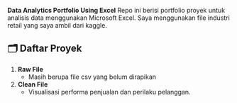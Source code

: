 **Data Analytics Portfolio Using Excel**
Repo ini berisi portfolio proyek untuk analisis data menggunakan Microsoft Excel.
Saya menggunakan file industri retail yang saya ambil dari kaggle.

## 🗂️ Daftar Proyek
1. **Raw File**
   - Masih berupa file csv yang belum dirapikan
2. **Clean File**
   - Visualisasi performa penjualan dan perilaku pelanggan.
